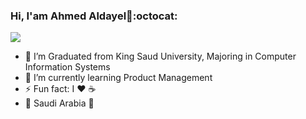 ### Hi, I'am Ahmed Aldayel👋:octocat:

 <img src="https://user-images.githubusercontent.com/381179/87087365-f38b4280-c200-11ea-880c-90f2810f79d1.gif" />

- 🔭 I’m Graduated from King Saud University, Majoring in Computer Information Systems
- 🌱 I’m currently learning Product Management
- ⚡ Fun fact: I :heart: :coffee: 
- :round_pushpin: Saudi Arabia :green_heart:
